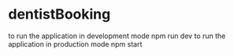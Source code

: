 # dentistBooking
to run the application in development mode
npm run dev
to run the application in production mode
npm start
